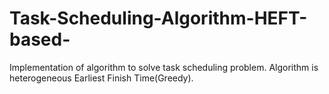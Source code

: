 # Task-Scheduling-Algorithm-HEFT-based-
Implementation of algorithm to solve task scheduling problem. Algorithm is heterogeneous Earliest Finish Time(Greedy).

